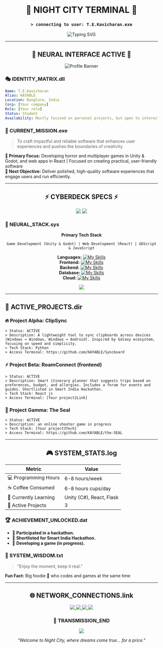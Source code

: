 <div align="center">

# 🌃 NIGHT CITY TERMINAL 🌃
### `> connecting to user: T.E.Kavicharan.exe`

<img src="https://readme-typing-svg.herokuapp.com?font=Orbitron&size=24&pause=1000&color=FF00FF&center=true&vCenter=true&width=435&lines=Welcome+to+Night+City;[Your quote];T.E.Kavicharan;System+Status%3A+Student" alt="Typing SVG" />

</div>

---

<div align="center">

## 🔮 NEURAL INTERFACE ACTIVE 🔮

<div align="center">
  <img src="https://capsule-render.vercel.app/api?type=waving&color=0:FF0080,25:FF0040,50:8000FF,75:0080FF,100:00FFFF&height=320&section=header&text=T.E.Kavicharan&fontSize=60&fontColor=00FFFF&animation=twinkling&fontAlignY=30&desc=engineering student who loves building games and tools that make life easier.&descAlignY=65&descSize=20&stroke=FF0080&strokeWidth=2&textBg=true" alt="Profile Banner" />
</div>

</div>

### 🎭 IDENTITY_MATRIX.dll
```yaml
Name: T.E.Kavicharan
Alias: KAYABLE
Location: Banglore, India
Corp: [Your company]
Role: [Your role]
Status: Student
Availability: Mostly focused on personal projects, but open to interesting collaborations
```

### 💫 CURRENT_MISSION.exe
> To craft impactful and reliable software that enhances user experiences and pushes the boundaries of creativity.

**🎯 Primary Focus:** Developing horror and multiplayer games in Unity & Godot, and web apps in React | Focused on creating practical, user-friendly software  
**🚀 Next Objective:** Deliver polished, high-quality software experiences that engage users and run efficiently.

---

<div align="center">

## ⚡ CYBERDECK SPECS ⚡

<img src="https://github-readme-stats.vercel.app/api?username=[Your username]&show_icons=true&theme=synthwave&hide_border=true&bg_color=0d1117&title_color=ff00ff&icon_color=00ffff&text_color=ffffff" />

<img src="https://github-readme-streak-stats.herokuapp.com/?user=T.E.Kavicharan&theme=neon-dark&hide_border=true&background=0d1117&stroke=ff00ff&ring=00ffff&fire=ff6600&currStreakLabel=ff00ff" />

</div>

### 🧠 NEURAL_STACK.sys
<div align="center">

**Primary Tech Stack**
```
Game Development (Unity & Godot) | Web Development (React) | GDScript & JavaScript
```

**Languages:** [![My Skills](https://skillicons.dev/icons?i=react,js,ts,tailwindcss,vite,python,flask,mysql,mongodb,firebase,oracle,docker,linux,ubuntu,figma,numpy,jupyter,git,github,vscode,postman,vim,discord)](https://skillicons.dev)  
**Frontend:** [![My Skills](https://skillicons.dev/icons?i=react,js,ts,tailwindcss,vite)](https://skillicons.dev)  
**Backend:** [![My Skills](https://skillicons.dev/icons?i=python,flask)](https://skillicons.dev)  
**Database:** [![My Skills](https://skillicons.dev/icons?i=mysql,mongodb,firebase,oracle)](https://skillicons.dev)  
**Cloud:** [![My Skills](https://skillicons.dev/icons?i=docker,linux,ubuntu)](https://skillicons.dev)

<img src="https://skillicons.dev/icons?i=js,ts,react,nodejs,python,docker,aws,mongodb&theme=dark" />

</div>

---

## 🌆 ACTIVE_PROJECTS.dir

### 🔥 Project Alpha: ClipSync
```
> Status: ACTIVE
> Description: A lightweight tool to sync clipboards across devices (Windows ↔ Windows, Windows ↔ Android). Inspired by Galaxy ecosystem, focusing on speed and simplicity.
> Tech Stack: Python
> Access Terminal: https://github.com/KAYABLE/Syncboard
```

### ⚡ Project Beta: RoamConnect (frontend)
```
> Status: ACTIVE  
> Description: Smart itinerary planner that suggests trips based on preferences, budget, and allergies. Includes a forum for events and guides. Shortlisted in Smart India Hackathon.
> Tech Stack: React js
> Access Terminal: [Your project2Link]
```

### 🌟 Project Gamma: The 5eal
```
> Status: ACTIVE
> Description: an online shooter game in progress 
> Tech Stack: [Your project3Tech]
> Access Terminal: https://github.com/KAYABLE/the-5EAL
```

---

<div align="center">

## 🎮 SYSTEM_STATS.log

| Metric | Value |
|--------|-------|
| 💻 Programming Hours | 6-8 hours/week |
| ☕ Coffee Consumed | 6-8 hours cups/day |
| 🔄 Currently Learning | Unity (C#), React, Flask |
| 🎯 Active Projects | 3 |

</div>

### 🏆 ACHIEVEMENT_UNLOCKED.dat
- 🥇 **Participated in a hackathon.**
- 🥈 **Shortlisted for Smart India Hackathon.**
- 🥉 **Developing a game (in progress).**

### 💭 SYSTEM_WISDOM.txt
> "Enjoy the moment, keep it real."

**Fun Fact:** Big foodie 🍕 who codes and games at the same time

---

<div align="center">

## 🌐 NETWORK_CONNECTIONS.link

<a href="https://linkedin.com/in/kavicharan-elangovan-16036b306">
  <img src="https://img.shields.io/badge/LinkedIn-0077B5?style=for-the-badge&logo=linkedin&logoColor=white&labelColor=0d1117&color=ff00ff" />
</a>
<a href="https://twitter.com/[Your twitter]">
  <img src="https://img.shields.io/badge/Twitter-1DA1F2?style=for-the-badge&logo=twitter&logoColor=white&labelColor=0d1117&color=00ffff" />
</a>
<a href="[Your portfolio]">
  <img src="https://img.shields.io/badge/Portfolio-FF5722?style=for-the-badge&logo=safari&logoColor=white&labelColor=0d1117&color=ff6600" />
</a>
<a href="mailto:kavicharan.elangovan@gmail.com">
  <img src="https://img.shields.io/badge/Email-D14836?style=for-the-badge&logo=gmail&logoColor=white&labelColor=0d1117&color=ff00ff" />
</a>

### 📡 TRANSMISSION_END

<img src="https://capsule-render.vercel.app/api?type=waving&color=gradient&customColorList=12&height=100&section=footer&animation=twinkling" />

*"Welcome to Night City, where dreams come true... for a price."*

</div>
